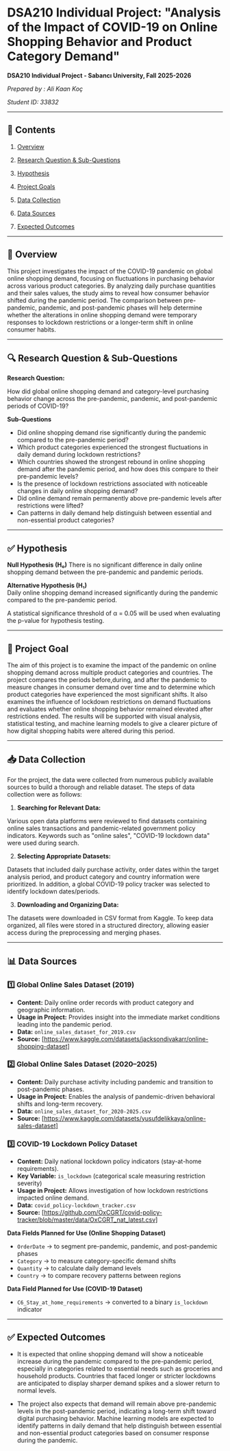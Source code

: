 # DSA210 Individual Project: "Analysis of the Impact of COVID-19 on Online Shopping Behavior and Product Category Demand"

**DSA210 Individual Project - Sabancı University, Fall 2025-2026**

*Prepared by : Ali Kaan Koç*

*Student ID: 33832*

---

## 📌 Contents
1. [Overview](#overview)

2. [Research Question & Sub-Questions](#research-question--sub-questions)

3. [Hypothesis](#hypothesis)

4. [Project Goals](#project-goals)

5. [Data Collection](#data-collection)

6. [Data Sources](#data-sources)

7. [Expected Outcomes](#expected-outcomes)

---

## 📝 Overview
This project investigates the impact of the COVID-19 pandemic on global online shopping demand, focusing on fluctuations in purchasing behavior across various product categories. By analyzing daily purchase quantities and their sales values, the study aims to reveal how consumer behavior shifted during the pandemic period. The comparison between pre-pandemic, pandemic, and post-pandemic phases will help determine whether the alterations in online shopping demand were temporary responses to lockdown restrictions or a longer-term shift in online consumer habits.

---

## 🔍 **Research Question & Sub-Questions**

**Research Question:**

How did global online shopping demand and category-level purchasing behavior change across the pre-pandemic, pandemic, and post-pandemic periods of COVID-19?


**Sub-Questions**
- Did online shopping demand rise significantly during the pandemic compared to the pre-pandemic period?
- Which product categories experienced the strongest fluctuations in daily demand during lockdown restrictions?
- Which countries showed the strongest rebound in online shopping demand after the pandemic period, and how does this compare to their pre-pandemic levels?
- Is the presence of lockdown restrictions associated with noticeable changes in daily online shopping demand?
- Did online demand remain permanently above pre-pandemic levels after restrictions were lifted?
- Can patterns in daily demand help distinguish between essential and non-essential product categories?

---

## ✅ Hypothesis

**Null Hypothesis (H₀)**
There is no significant difference in daily online shopping demand between the pre-pandemic and pandemic periods.

**Alternative Hypothesis (H₁)**  
Daily online shopping demand increased significantly during the pandemic compared to the pre-pandemic period.

A statistical significance threshold of α = 0.05 will be used when evaluating the p-value for hypothesis testing.

---

## 🎯 **Project Goal**
The aim of this project is to examine the impact of the pandemic on online shopping demand across multiple product categories and countries. The project compares the periods before,during, and after the pandemic to measure changes in consumer demand over time and to determine which product categories have experienced the most significant shifts. It also examines the influence of lockdown restrictions on demand fluctuations and evaluates whether online shopping behavior remained elevated after restrictions ended. The results will be supported with visual analysis, statistical testing, and machine learning models to give a clearer picture of how digital shopping habits were altered during this period.

---

## 📥 Data Collection 

For the project, the data were collected from numerous publicly available sources to build a thorough and reliable dataset. The steps of data collection were as follows:

1. **Searching for Relevant Data:**

Various open data platforms were reviewed to find datasets containing online sales transactions and pandemic-related government policy indicators. Keywords such as "online sales", "COVID-19 lockdown data" were used during search.

2. **Selecting Appropriate Datasets:**

Datasets that included daily purchase activity, order dates within the target analysis period, and product category and country information were prioritized. In addition, a global COVID-19 policy tracker was selected to identify lockdown dates/periods.

3. **Downloading and Organizing Data:**
   
The datasets were downloaded in CSV format from Kaggle. To keep data organized, all files were stored in a structured directory, allowing easier access during the preprocessing and merging phases.

---
## 📊 Data Sources
### **1️⃣ Global Online Sales Dataset (2019)**
- **Content:** Daily online order records with product category and geographic information.
- **Usage in Project:** Provides insight into the immediate market conditions leading into the pandemic period.
- **Data:** `online_sales_dataset_for_2019.csv`
- **Source:** [https://www.kaggle.com/datasets/jacksondivakarr/online-shopping-dataset]
  
### **2️⃣ Global Online Sales Dataset (2020–2025)**
- **Content:** Daily purchase activity including pandemic and transition to post-pandemic phases.
- **Usage in Project:** Enables the analysis of pandemic-driven behavioral shifts and long-term recovery.
- **Data:** `online_sales_dataset_for_2020-2025.csv`
- **Source:** [https://www.kaggle.com/datasets/yusufdelikkaya/online-sales-dataset]

### **3️⃣ COVID-19 Lockdown Policy Dataset**
- **Content:** Daily national lockdown policy indicators (stay-at-home requirements).
- **Key Variable:** `is_lockdown` (categorical scale measuring restriction severity)
- **Usage in Project:** Allows investigation of how lockdown restrictions impacted online demand.
- **Data:** `covid_policy-lockdown_tracker.csv`
- **Source:** [https://github.com/OxCGRT/covid-policy-tracker/blob/master/data/OxCGRT_nat_latest.csv]

**Data Fields Planned for Use (Online Shopping Dataset)**
- `OrderDate` → to segment pre-pandemic, pandemic, and post-pandemic phases
- `Category` → to measure category-specific demand shifts
- `Quantity` → to calculate daily demand levels
- `Country` → to compare recovery patterns between regions

**Data Field Planned for Use (COVID-19 Dataset)**
- `C6_Stay_at_home_requirements` → converted to a binary `is_lockdown` indicator

---
## ✅ Expected Outcomes

- It is expected that online shopping demand will show a noticeable increase during the pandemic compared to the pre-pandemic period, especially in categories related to essential needs such as groceries and household products. Countries that faced longer or stricter lockdowns are anticipated to display sharper demand spikes and a slower return to normal levels.

- The project also expects that demand will remain above pre-pandemic levels in the post-pandemic period, indicating a long-term shift toward digital purchasing behavior. Machine learning models are expected to identify patterns in daily demand that help distinguish between essential and non-essential product categories based on consumer response during the pandemic.
